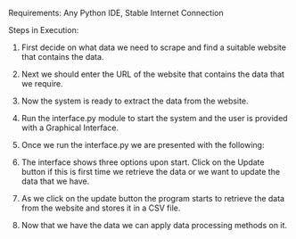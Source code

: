 Requirements: Any Python IDE, Stable Internet Connection

Steps in Execution:

1. First decide on what data we need to scrape and find a suitable website that contains the data.

2. Next we should enter the URL of the website that contains the data that we require.

3. Now the system is ready to extract the data from the website.

4. Run the interface.py module to start the system and the user is provided with a Graphical Interface.

5. Once we run the interface.py we are presented with the following:

6. The interface shows three options upon start. Click on the Update button if this is first time we retrieve the data or we want to update the data that we have.

7. As we click on the update button the program starts to retrieve the data from the website and stores it in a CSV file.

8. Now that we have the data we can apply data processing methods on it.
